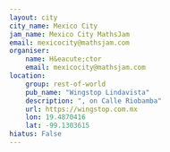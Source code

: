 ```yaml
---
layout: city                                           
city_name: Mexico City                                                                
jam_name: Mexico City MathsJam
email: mexicocity@mathsjam.com
organiser:
    name: H&eacute;ctor
    email: mexicocity@mathsjam.com
location:
    group: rest-of-world
    pub_name: "Wingstop Lindavista"
    description: ", on Calle Riobamba"
    url: https://wingstop.com.mx
    lon: 19.4870416
    lat: -99.1303615
hiatus: False
---
```

